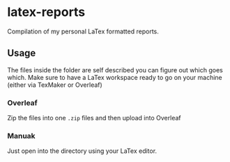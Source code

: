 # latex-reports

Compilation of my personal LaTex formatted reports.

## Usage

The files inside the folder are self described you can figure out which goes which. Make sure to have a LaTex workspace ready to go on your machine (either via TexMaker or Overleaf)

### Overleaf

Zip the files into one `.zip` files and then upload into Overleaf

### Manuak

Just open into the directory using your LaTex editor.